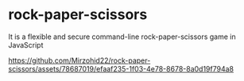 # rock-paper-scissors
It is a flexible and secure command-line rock-paper-scissors game in JavaScript 



https://github.com/Mirzohid22/rock-paper-scissors/assets/78687019/efaaf235-1f03-4e78-8678-8a0d19f794a8

